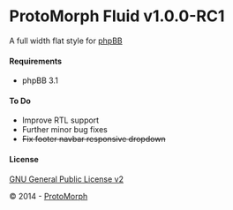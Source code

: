 ProtoMorph Fluid v1.0.0-RC1
======================

A full width flat style for [phpBB][2]

#### Requirements

- phpBB 3.1

#### To Do

- Improve RTL support
- Further minor bug fixes
 - ~~Fix footer navbar responsive dropdown~~

#### License

[GNU General Public License v2][3]

© 2014 - [ProtoMorph][1]

[1]: http://protomorph.tk/
[2]: https://www.phpbb.com/
[3]: http://opensource.org/licenses/GPL-2.0
